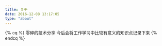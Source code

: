 ```yaml
---
title: 关于
date: 2016-12-08 13:17:05
type: "about"
---
```

{% cq %} 
零碎的技术分享
今后会将工作学习中比较有意义的知识点记录下来
{% endcq %}


